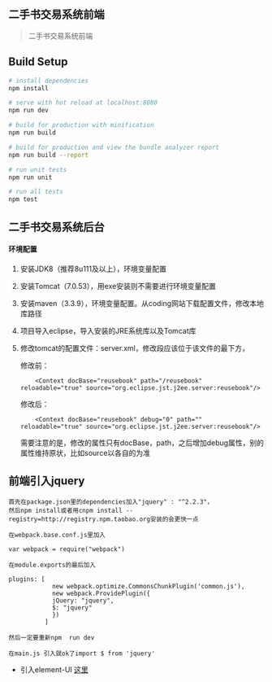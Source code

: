 ## 二手书交易系统前端

> 二手书交易系统前端

## Build Setup

``` bash
# install dependencies
npm install

# serve with hot reload at localhost:8080
npm run dev

# build for production with minification
npm run build

# build for production and view the bundle analyzer report
npm run build --report

# run unit tests
npm run unit

# run all tests
npm test
```
## 二手书交易系统后台

#### 环境配置

1. 安装JDK8（推荐8u111及以上），环境变量配置

2. 安装Tomcat（7.0.53），用exe安装则不需要进行环境变量配置

3. 安装maven（3.3.9），环境变量配置。从coding网站下载配置文件，修改本地库路径

4. 项目导入eclipse，导入安装的JRE系统库以及Tomcat库

5.
    修改tomcat的配置文件：server.xml，修改段应该位于该文件的最下方，
    
    修改前：
    ```
        <Context docBase="reusebook" path="/reusebook" reloadable="true" source="org.eclipse.jst.j2ee.server:reusebook"/>
    ```
    修改后：    
    ```
        <Context docBase="reusebook" debug="0" path="" reloadable="true" source="org.eclipse.jst.j2ee.server:reusebook"/>
    ```

    需要注意的是，修改的属性只有docBase，path，之后增加debug属性，别的属性维持原状，比如source以各自的为准


## 前端引入jquery 
```
首先在package.json里的dependencies加入"jquery" : "^2.2.3"，
然后npm install或者用cnpm install --registry=http://registry.npm.taobao.org安装的会更快一点  

在webpack.base.conf.js里加入   

var webpack = require("webpack")  

在module.exports的最后加入

plugins: [
            new webpack.optimize.CommonsChunkPlugin('common.js'),
            new webpack.ProvidePlugin({
            jQuery: "jquery",
            $: "jquery"
            })
          ]

然后一定要重新npm  run dev  

在main.js 引入就ok了import $ from 'jquery'  
```
+ 引入element-UI
[这里](https://jingyan.baidu.com/article/a17d5285c85acb8098c8f204.html)

